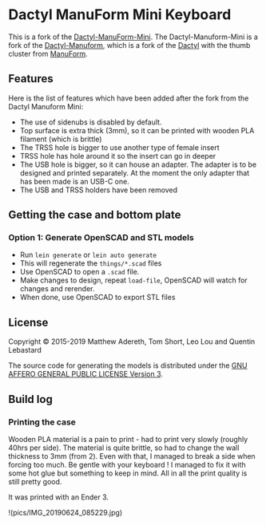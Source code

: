 # Dactyl ManuForm Mini Keyboard

This is a fork of the [Dactyl-ManuForm-Mini](https://github.com/l4u/dactyl-manuform-mini-keyboard). The Dactyl-Manuform-Mini is a fork of the [Dactyl-Manuform](https://github.com/tshort/dactyl-keyboard), which is a fork of the [Dactyl](https://github.com/adereth/dactyl-keyboard) with the thumb cluster from [ManuForm](https://github.com/jeffgran/ManuForm).

## Features

Here is the list of features which have been added after the fork from the Dactyl Manuform Mini:

- The use of sidenubs is disabled by default. 
- Top surface is extra thick (3mm), so it can be printed with wooden PLA filament (which is brittle)
- The TRSS hole is bigger to use another type of female insert
- TRSS hole has hole around it so the insert can go in deeper
- The USB hole is bigger, so it can house an adapter. The adapter is to be designed and printed separately. At the moment the only adapter that has been made is an USB-C one. 
- The USB and TRSS holders have been removed

## Getting the case and bottom plate

### Option 1: Generate OpenSCAD and STL models

* Run `lein generate` or `lein auto generate`
* This will regenerate the `things/*.scad` files
* Use OpenSCAD to open a `.scad` file.
* Make changes to design, repeat `load-file`, OpenSCAD will watch for changes and rerender.
* When done, use OpenSCAD to export STL files

## License

Copyright © 2015-2019 Matthew Adereth, Tom Short, Leo Lou and Quentin Lebastard

The source code for generating the models is distributed under the [GNU AFFERO GENERAL PUBLIC LICENSE Version 3](LICENSE).



## Build log
### Printing the case
Wooden PLA material is a pain to print - had to print very slowly (roughly 40hrs per side).
The material is quite brittle, so had to change the wall thickness to 3mm (from 2). Even with that, I managed to break a side when forcing too much. Be gentle with your keyboard ! I managed to fix it with some hot glue but something to keep in mind.
All in all the print quality is still pretty good.

It was printed with an Ender 3.

!(pics/IMG_20190624_085229.jpg)
